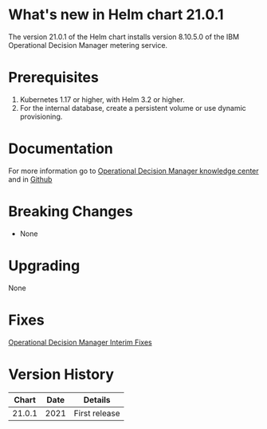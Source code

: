 # What's new in Helm chart 21.0.1
The version 21.0.1 of the Helm chart installs version 8.10.5.0 of the IBM Operational Decision Manager metering service. 

# Prerequisites
1. Kubernetes 1.17 or higher, with Helm 3.2 or higher.
2. For the internal database, create a persistent volume or use dynamic provisioning.

# Documentation
For more information go to [Operational Decision Manager knowledge center](https://www.ibm.com/support/knowledgecenter/en/SSQP76_8.10.x/com.ibm.odm.kube/topics/con_k8s_licensing_metering.html) and in [Github](https://github.com/ODMDev/decisions-metering)

# Breaking Changes
* None

# Upgrading
None

# Fixes
[Operational Decision Manager Interim Fixes](http://www.ibm.com/support/docview.wss?uid=swg21640630)

# Version History
| Chart | Date     | Details                           |
| ----- | -------- | --------------------------------- |
| 21.0.1 |  2021 | First release |


